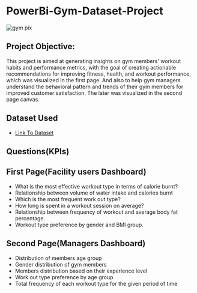 # PowerBi-Gym-Dataset-Project
![gym pix](https://github.com/user-attachments/assets/596306b1-a48b-402b-a08a-c7282dffdb25)

## Project Objective:

This project is aimed at generating insights on gym members' workout habits and performance metrics, with the goal of
creating actionable recommendations for improving fitness, health, and workout performance, which was visualized in the first page. And also to help gym managers understand the behavioral pattern and trends of their gym members for improved customer satisfaction. The later was visualized in the second page canvas.
## Dataset Used

- <a href="https://github.com/ahanspaschal/PowerBi-Gym-Dataset-Project/blob/main/gym_members_exercise_tracking_synthetic_data.csv">Link To Dataset</a>
## Questions(KPIs)

## First Page(Facility users Dashboard)
- What is the most effective workout type in terms of calorie burnt?
- Relationship between volume of water intake and calories burnt
- Which is the most frequent work out type?
- How long is spent in a workout session on average? 
- Relationship between frequency of workout and average body fat percentage.
- Workout type preference by gender and BMI group.

## Second Page(Managers Dashboard)
- Distribution of members age group
- Gender distribution of gym members
- Members distribution based on their experience level
- Work out type preference by age group
- Total frequency of each workout type for the given period of time
